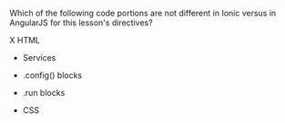 Which of the following code portions are not different in Ionic versus in AngularJS for this lesson's directives?

X HTML

- Services

- .config() blocks

- .run blocks

- CSS